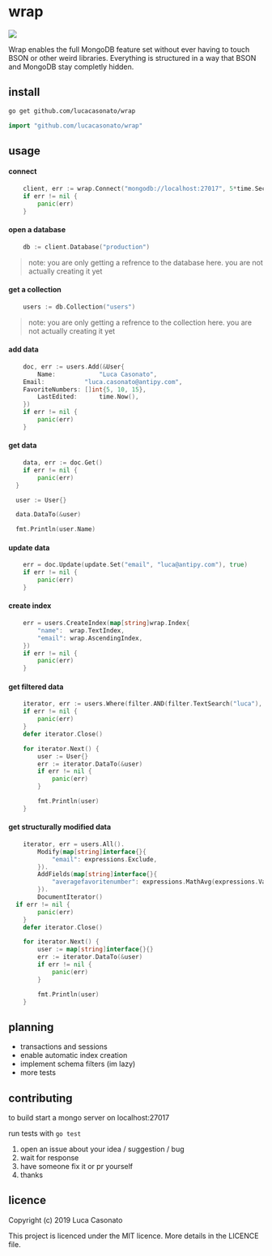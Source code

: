 # wrap

[![](https://godoc.org/github.com/nathany/looper?status.svg)](https://godoc.org/github.com/lucacasonato/wrap)

Wrap enables the full MongoDB feature set without ever having to touch BSON or other weird libraries. Everything is structured in a way that BSON and MongoDB stay completly hidden.

## install

```bash
go get github.com/lucacasonato/wrap
```

```go
import "github.com/lucacasonato/wrap"
```

## usage

#### connect

```go
	client, err := wrap.Connect("mongodb://localhost:27017", 5*time.Second)
	if err != nil {
		panic(err)
	}
```

#### open a database

```go
	db := client.Database("production")
```

> note: you are only getting a refrence to the database here. you are not actually creating it yet

#### get a collection

```go
	users := db.Collection("users")
```

> note: you are only getting a refrence to the collection here. you are not actually creating it yet

#### add data

```go
	doc, err := users.Add(&User{
		Name:            "Luca Casonato",
    Email:           "luca.casonato@antipy.com",
    FavoriteNumbers: []int{5, 10, 15},
		LastEdited:      time.Now(),
	})
	if err != nil {
		panic(err)
	}
```

#### get data

```go
	data, err := doc.Get()
	if err != nil {
		panic(err)
  }

  user := User{}

  data.DataTo(&user)

  fmt.Println(user.Name)
```

#### update data

```go
	err = doc.Update(update.Set("email", "luca@antipy.com"), true)
	if err != nil {
		panic(err)
	}
```

#### create index

```go
	err = users.CreateIndex(map[string]wrap.Index{
		"name":  wrap.TextIndex,
		"email": wrap.AscendingIndex,
	})
	if err != nil {
		panic(err)
	}
```

#### get filtered data

```go
	iterator, err := users.Where(filter.AND(filter.TextSearch("luca"), filter.Equal("email", "luca.casonato@antipy.com"))).DocumentIterator()
	if err != nil {
		panic(err)
	}
	defer iterator.Close()

	for iterator.Next() {
		user := User{}
		err := iterator.DataTo(&user)
		if err != nil {
			panic(err)
		}

		fmt.Println(user)
	}
```

#### get structurally modified data

```go
	iterator, err = users.All().
		Modify(map[string]interface{}{
			"email": expressions.Exclude,
		}).
		AddFields(map[string]interface{}{
			"averagefavoritenumber": expressions.MathAvg(expressions.Value("favoritenumbers")),
		}).
		DocumentIterator()
  if err != nil {
		panic(err)
	}
	defer iterator.Close()

	for iterator.Next() {
		user := map[string]interface{}{}
		err := iterator.DataTo(&user)
		if err != nil {
			panic(err)
		}

		fmt.Println(user)
	}
```

## planning

- transactions and sessions
- enable automatic index creation
- implement schema filters (im lazy)
- more tests

## contributing

to build start a mongo server on localhost:27017

run tests with `go test`

1. open an issue about your idea / suggestion / bug
2. wait for response
3. have someone fix it or pr yourself
4. thanks

## licence

Copyright (c) 2019 Luca Casonato

This project is licenced under the MIT licence. More details in the LICENCE file.
